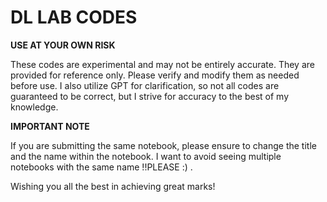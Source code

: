 # DL LAB CODES

**USE AT YOUR OWN RISK**

These codes are experimental and may not be entirely accurate. They are provided for reference only. Please verify and modify them as needed before use. I also utilize GPT for clarification, so not all codes are guaranteed to be correct, but I strive for accuracy to the best of my knowledge.

**IMPORTANT NOTE**

If you are submitting the same notebook, please ensure to change the title and the name within the notebook. I want to avoid seeing multiple notebooks with the same name !!PLEASE :) .

Wishing you all the best in achieving great marks!
